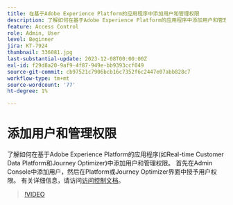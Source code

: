```yaml
---
title: 在基于Adobe Experience Platform的应用程序中添加用户和管理权限
description: 了解如何在基于Adobe Experience Platform的应用程序中添加用户和管理权限。
feature: Access Control
role: Admin, User
level: Beginner
jira: KT-7924
thumbnail: 336081.jpg
last-substantial-update: 2023-12-08T00:00:00Z
exl-id: f29d8a20-9af9-4f87-949e-bb9393ccf049
source-git-commit: cb97521c7906bcb16c7352f6c2447e07abb828c7
workflow-type: tm+mt
source-wordcount: '77'
ht-degree: 1%

---
```


# 添加用户和管理权限

了解如何在基于Adobe Experience Platform的应用程序(如Real-time Customer Data Platform和Journey Optimizer)中添加用户和管理权限。 首先在Admin Console中添加用户，然后在Platform或Journey Optimizer界面中授予用户权限。 有关详细信息，请访问[访问控制文档](https://experienceleague.adobe.com/docs/experience-platform/access-control/home.html?lang=zh-Hans)。

>[!VIDEO](https://video.tv.adobe.com/v/336081?learn=on)
